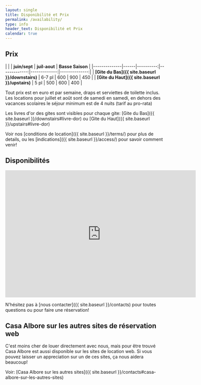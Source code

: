 ```yaml
---
layout: single
title: Disponibilité et Prix
permalink: /availability/
type: info
header_text: Disponibilité et Prix
calendar: true
---
```

## Prix

|                            |           | **juin/sept** | **juil-aout** | **Basse Saison** |
|--------------|------|----------:|-------------:|-------------:|--------------:|
| **[Gite du Bas]({{ site.baseurl }}/downstairs)**  | 6-7 pl | 600             | 900                  | 450                   |
| **[Gite du Haut]({{ site.baseurl }}/upstairs)** | 5 pl    | 500             | 600                   | 400                   |

Tout prix est en euro et par semaine, draps et serviettes de toilette inclus. Les locations pour juillet et août sont de samedi
en samedi, en dehors des vacances scolaires le séjour minimum est de 4 nuits (tarif au pro-rata)

Les livres d'or des gites sont visibles pour chaque gite: [Gite du Bas]({{ site.baseurl }}/downstairs#livre-dor) ou [Gite du Haut]({{ site.baseurl }}/upstairs#livre-dor)

Voir nos [conditions de location]({{ site.baseurl }}/terms/) pour plus de details, ou
les [indications]({{ site.baseurl }}/access/) pour savoir comment venir!

## Disponibilités

<iframe src="https://calendar.google.com/calendar/embed?hl=fr&showTitle=0&amp;showPrint=0&amp;showTabs=0&amp;showCalendars=0&amp;showTz=0&amp;height=400&amp;wkst=7&amp;bgcolor=%23FFFFFF&amp;src=5ft6ui85k9id8dueqpefm7d138%40group.calendar.google.com&amp;color=%232F6213&amp;src=h0cl2pufaic02ubqj1cdlr9ur0%40group.calendar.google.com&amp;color=%23711616&amp;src=5gfi0a2715ff51gc75ke8ce4c0%40group.calendar.google.com&amp;color=%232F6213&amp;src=64f2d319jcgv1grt6ae2h3erqg%40group.calendar.google.com&amp;color=%23711616&amp;ctz=Europe%2FParis" style="border-width:0" width="600" height="400" frameborder="0" scrolling="no"></iframe>

N’hésitez pas à [nous contacter]({{ site.baseurl }}/contacts) pour toutes questions ou pour faire une réservation!

## Casa Albore sur les autres sites de réservation web

C'est moins cher de louer directement avec nous, mais pour être trouvé
Casa Albore est aussi disponible sur les sites de location web. Si
vous pouvez laisser un appreciation sur un de ces sites, ça nous
aidera beaucoup!

Voir: [Casa Albore sur les autres sites]({{ site.baseurl }}/contacts#casa-albore-sur-les-autres-sites)
